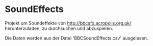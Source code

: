 # SoundEffects
Projekt um Soundeffekte von http://bbcsfx.acropolis.org.uk/ herunterzuladen, zu durchsuchen und abzuspielen.

Die Daten werden aus der Datei 'BBCSoundEffects.csv' ausgelesen.
